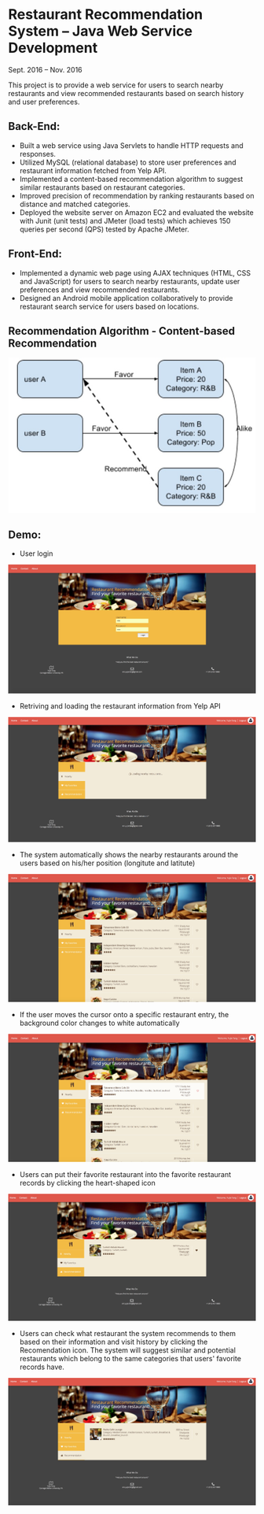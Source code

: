 # Restaurant Recommendation System – Java Web Service Development

Sept. 2016 – Nov. 2016

This project is to provide a web service for users to search nearby restaurants and view recommended restaurants based on search history and user preferences.

## Back-End:
* Built a web service using Java Servlets to handle HTTP requests and responses.
* Utilized MySQL (relational database) to store user preferences and restaurant information fetched from Yelp API.
* Implemented a content-based recommendation algorithm to suggest similar restaurants based on restaurant categories.
* Improved precision of recommendation by ranking restaurants based on distance and matched categories.
* Deployed the website server on Amazon EC2 and evaluated the website with Junit (unit tests) and JMeter (load tests) which achieves 150 queries per second (QPS) tested by Apache JMeter.

## Front-End:
* Implemented a dynamic web page using AJAX techniques (HTML, CSS and JavaScript) for users to search nearby restaurants, update user preferences and view recommended restaurants.
* Designed an Android mobile application collaboratively to provide restaurant search service for users based on locations.

## Recommendation Algorithm - Content-based Recommendation

![Alt text](/images/content.jpg?raw=true "content")

## Demo:
* User login
 
![Alt text](/images/user_login.jpg?raw=true "User Login")

* Retriving and loading the restaurant information from Yelp API

![Alt text](/images/loading.jpg?raw=true "loading")

* The system automatically shows the nearby restaurants around the users based on his/her position (longitute and latitute)

![Alt text](/images/near_restaurants.jpg?raw=true "near_restaurants")

* If the user moves the cursor onto a specific restaurant entry, the background color changes to white automatically

![Alt text](/images/up.jpg?raw=true "up")

* Users can put their favorite restaurant into the favorite restaurant records by clicking the heart-shaped icon

![Alt text](/images/turky.jpg?raw=true "turky")

* Users can check what restaurant the system recommends to them based on their information and visit history by clicking the Recomendation icon. The system will suggest similar and potential restaurants which belong to the same categories that users' favorite records have.

![Alt text](/images/turky_similar.jpg?raw=true "turky_similar")
